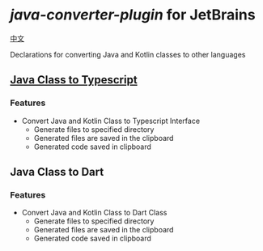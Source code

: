 *java-converter-plugin* for JetBrains 
===========================
[中文](README.zh.md)

Declarations for converting Java and Kotlin classes to other languages

## [Java Class to Typescript](https://plugins.jetbrains.com/plugin/13800-java-class-to-typescript)
### Features
- Convert Java and Kotlin Class to Typescript Interface
    - Generate files to specified directory
    - Generated files are saved in the clipboard
    - Generated code saved in clipboard

## Java Class to Dart
### Features
- Convert Java and Kotlin Class to Dart Class
    - Generate files to specified directory
    - Generated files are saved in the clipboard
    - Generated code saved in clipboard
